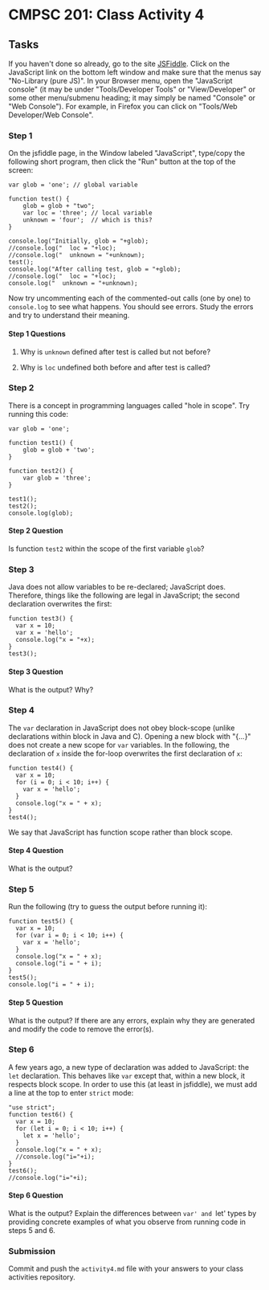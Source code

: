 # CMPSC 201: Class Activity 4

## Tasks

If you haven't done so already, go to the site [JSFiddle](http://jsfiddle.net). Click on the JavaScript link on the bottom left window and make sure that the menus say "No-Library (pure JS)". In your Browser menu, open the "JavaScript console" (it may be under "Tools/Developer Tools" or "View/Developer" or some other menu/submenu heading; it may simply be named "Console" or "Web Console"). For example, in Firefox you can click on "Tools/Web Developer/Web Console".

### Step 1

On the jsfiddle page, in the Window labeled "JavaScript", type/copy the following short program, then click the "Run" button at the top of the screen:

```
var glob = 'one'; // global variable

function test() {
    glob = glob + "two";
    var loc = 'three'; // local variable
    unknown = 'four';  // which is this?
}

console.log("Initially, glob = "+glob);
//console.log("  loc = "+loc);
//console.log("  unknown = "+unknown);
test();
console.log("After calling test, glob = "+glob);
//console.log("  loc = "+loc);
console.log("  unknown = "+unknown);
```

Now try uncommenting each of the commented-out calls (one by one) to `console.log` to see what happens. You should see errors. Study the errors and try to understand their meaning.

#### Step 1 Questions

1. Why is `unknown` defined after test is called but not before?

2. Why is `loc` undefined both before and after test is called?

### Step 2

There is a concept in programming languages called "hole in scope". Try running this code:

```
var glob = 'one';

function test1() {
    glob = glob + 'two';
}

function test2() {
    var glob = 'three';
}

test1();
test2();
console.log(glob);
```

#### Step 2 Question

Is function `test2` within the scope of the first variable `glob`?

### Step 3

Java does not allow variables to be re-declared; JavaScript does. Therefore, things like the following are legal in JavaScript; the second declaration overwrites the first:

```
function test3() {
  var x = 10;
  var x = 'hello';
  console.log("x = "+x);
}
test3();
```

#### Step 3 Question

What is the output? Why?

### Step 4

The `var` declaration in JavaScript does not obey block-scope (unlike declarations within block in Java and C). Opening a new block with "{...}" does not create a new scope for `var` variables. In the following, the declaration of `x` inside the for-loop overwrites the first declaration of `x`:

```
function test4() {
  var x = 10;
  for (i = 0; i < 10; i++) {
    var x = 'hello';
  }
  console.log("x = " + x);
}
test4();
```

We say that JavaScript has function scope rather than block scope.

#### Step 4 Question

What is the output?

### Step 5

Run the following (try to guess the output before running it):

```
function test5() {
  var x = 10;
  for (var i = 0; i < 10; i++) {
    var x = 'hello';
  }
  console.log("x = " + x);
  console.log("i = " + i);
}
test5();
console.log("i = " + i);
```

#### Step 5 Question

What is the output? If there are any errors, explain why they are generated and modify the code to remove the error(s).

### Step 6

A few years ago, a new type of declaration was added to JavaScript: the `let` declaration. This behaves like `var` except that, within a new block, it respects block scope. In order to use this (at least in jsfiddle), we must add a line at the top to enter `strict` mode:

```
"use strict";
function test6() {
  var x = 10;
  for (let i = 0; i < 10; i++) {
    let x = 'hello';
  }
  console.log("x = " + x);
  //console.log("i="+i);
}
test6();
//console.log("i="+i);
```

#### Step 6 Question

What is the output? Explain the differences between `var' and `let' types by providing concrete examples of what you observe from running code in steps 5 and 6.

### Submission

Commit and push the `activity4.md` file with your answers to your class activities repository.

